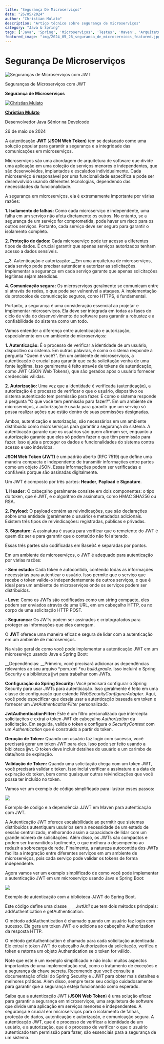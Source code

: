 ```yaml
---
title: "Segurança De Microserviços"
date: "26/05/2024"
author: "Christian Mulato"
description: "Artigo técnico sobre segurança de microserviços"
category: "Java & Spring"
tags: ['Java', 'Spring', 'Microserviços', 'Testes', 'Maven', 'Arquitetura']
featured_image: "img/2024_05_26_seguranca_de_microservicos_featured.jpg"
---
```


# Segurança De Microserviços

![Seguranças de Microserviços com JWT](img/image_not_found.png)

Seguranças de Microserviços com JWT

__Segurança de Microserviços__

[![Christian Mulato](img/image_not_found.png)](https://www.linkedin.com/in/chmulato/)

__[Christian Mulato](https://www.linkedin.com/in/chmulato/)__

Desenvolvedor Java Sênior na Develcode

26 de maio de 2024

A autenticação __JWT__ \(__JSON Web Token__\) tem se destacado como uma solução popular para garantir a segurança e a integridade das comunicações em microserviços\.

Microserviços são uma abordagem de arquitetura de software que divide uma aplicação em uma coleção de serviços menores e independentes, que são desenvolvidos, implantados e escalados individualmente\. Cada microserviço é responsável por uma funcionalidade específica e pode ser desenvolvido usando diferentes tecnologias, dependendo das necessidades da funcionalidade\.

A segurança em microserviços, ela é extremamente importante por várias razões:

__1\. Isolamento de falhas:__ Como cada microserviço é independente, uma falha em um serviço não afeta diretamente os outros\. No entanto, se a segurança de um serviço for comprometida, pode haver um risco para os outros serviços\. Portanto, cada serviço deve ser seguro para garantir o isolamento completo\.

__2\. Proteção de dados:__ Cada microserviço pode ter acesso a diferentes tipos de dados\. É crucial garantir que apenas serviços autorizados tenham acesso a dados sensíveis\.

__3\. Autenticação e autorização: __Em uma arquitetura de microserviços, cada serviço pode precisar autenticar e autorizar as solicitações\. Implementar a segurança em cada serviço garante que apenas solicitações legítimas sejam atendidas\.

__4\. Comunicação segura:__ Os microserviços geralmente se comunicam entre si através de redes, o que pode ser vulnerável a ataques\. A implementação de protocolos de comunicação seguros, como HTTPS, é fundamental\.

Portanto, a segurança é uma consideração essencial ao projetar e implementar microserviços\. Ela deve ser integrada em todas as fases do ciclo de vida do desenvolvimento de software para garantir a robustez e a confiabilidade do sistema como um todo\.

Vamos entender a diferença entre autenticação e autorização, especialmente em um ambiente de microserviços:

__1\. Autenticação:__ É o processo de verificar a identidade de um usuário, dispositivo ou sistema\. Em outras palavras, é como o sistema responde à pergunta "Quem é você?"\. Em um ambiente de microserviços, a autenticação é crucial para garantir que cada solicitação venha de uma fonte legítima\. Isso geralmente é feito através de tokens de autenticação, como JWT \(JSON Web Tokens\), que são gerados após o usuário fornecer credenciais válidas\.

__2\. Autorização:__ Uma vez que a identidade é verificada \(autenticação\), a autorização é o processo de verificar o que o usuário, dispositivo ou sistema autenticado tem permissão para fazer\. É como o sistema responde à pergunta "O que você tem permissão para fazer?"\. Em um ambiente de microserviços, a autorização é usada para garantir que um serviço só possa realizar ações que estão dentro de suas permissões designadas\.

Ambos, autenticação e autorização, são necessários em um ambiente distribuído como microserviços para garantir a segurança do sistema\. A autenticação garante que os usuários são quem afirmam ser, enquanto a autorização garante que eles só podem fazer o que têm permissão para fazer\. Isso ajuda a proteger os dados e funcionalidades do sistema contra acesso e uso indevidos\.

__JSON Web Token \(JWT\)__ é um padrão aberto \(RFC 7519\) que define uma maneira compacta e independente de transmitir informações entre partes como um objeto JSON\. Essas informações podem ser verificadas e confiáveis porque são assinadas digitalmente\.

Um JWT é composto por três partes: __Header__, __Payload__ e __Signature__\. 

__1\. Header:__ O cabeçalho geralmente consiste em dois componentes: o tipo do token, que é JWT, e o algoritmo de assinatura, como HMAC SHA256 ou RSA\.

__2\. Payload:__ O payload contém as reivindicações, que são declarações sobre uma entidade \(geralmente o usuário\) e metadados adicionais\. Existem três tipos de reivindicações: registradas, públicas e privadas\.

__3\. Signature:__ A assinatura é usada para verificar que o remetente do JWT é quem diz ser e para garantir que o conteúdo não foi alterado\.

Essas três partes são codificadas em Base64 e separadas por pontos\.

Em um ambiente de microserviços, o JWT é adequado para autenticação por várias razões:

__\- Sem estado:__ Cada token é autocontido, contendo todas as informações necessárias para autenticar o usuário\. Isso permite que o serviço que recebe o token valide\-o independentemente de outros serviços, o que é ideal para um ambiente de microserviços onde os serviços podem ser distribuídos\.

__\- Leve:__ Como os JWTs são codificados como um string compacto, eles podem ser enviados através de uma URL, em um cabeçalho HTTP, ou no corpo de uma solicitação HTTP POST\.

__\- Segurança:__ Os JWTs podem ser assinados e criptografados para proteger as informações que eles carregam\.

O __JWT__ oferece uma maneira eficaz e segura de lidar com a autenticação em um ambiente de microserviços\.

Na visão geral de como você pode implementar a autenticação JWT em um microserviço usando Java e Spring Boot:

__Dependências: __Primeiro, você precisará adicionar as dependências relevantes ao seu arquivo *pom\.xml *ou *build\.gradle*\. Isso incluirá o Spring Security e a biblioteca jjwt para trabalhar com JWTs\.

__Configuração do Spring Security:__ Você precisará configurar o Spring Security para usar JWTs para autenticação\. Isso geralmente é feito em uma classe de configuração que estende *WebSecurityConfigurerAdapter*\. Aqui, você pode especificar que deseja usar a autenticação baseada em token e fornecer um *JwtAuthenticationFilter* personalizado\.

__JwtAuthenticationFilter:__ Este é um filtro personalizado que intercepta solicitações e extrai o token JWT do cabeçalho *Authorization* da solicitação\. Em seguida, valida o token e configura o *SecurityContext* com um *Authentication* que é construído a partir do token\.

__Geração de Token:__ Quando um usuário faz login com sucesso, você precisará gerar um token JWT para eles\. Isso pode ser feito usando a biblioteca jjwt\. O token deve incluir detalhes do usuário e um carimbo de data/hora de expiração\.

__Validação de Token:__ Quando uma solicitação chega com um token JWT, você precisará validar o token\. Isso inclui verificar a assinatura e a data de expiração do token, bem como quaisquer outras reivindicações que você possa ter incluído no token\.

Vamos ver um exemplo de código simplificado para ilustrar esses passos:

![](img/image_not_found.png)

Exemplo de código e a dependência JJWT em Maven para autenticação com JWT\.

A Autenticação JWT oferece escalabilidade ao permitir que sistemas distribuídos autentiquem usuários sem a necessidade de um estado de sessão centralizado, melhorando assim a capacidade de lidar com um grande número de solicitações\. Além disso, os JWTs são compactos e podem ser transmitidos facilmente, o que melhora o desempenho ao reduzir a sobrecarga de rede\. Finalmente, a natureza autocontida dos JWTs facilita a integração entre diferentes serviços em um ambiente de microserviços, pois cada serviço pode validar os tokens de forma independente\.

Agora vamos ver um exemplo simplificado de como você pode implementar a autenticação JWT em um microserviço usando Java e Spring Boot:

![](img/image_not_found.png)

Exemplo de autenticação com a biblioteca JJWT do Spring Boot\.

Este código define uma classe__ __*JwtUtil* que tem dois métodos principais: addAuthentication e getAuthentication\.

O método addAuthentication é chamado quando um usuário faz login com sucesso\. Ele gera um token JWT e o adiciona ao cabeçalho Authorization da resposta HTTP\.

O método getAuthentication é chamado para cada solicitação autenticada\. Ele extrai o token JWT do cabeçalho Authorization da solicitação, verifica o token e retorna um objeto Authentication se o token for válido\.

Note que este é um exemplo simplificado e não inclui muitos aspectos importantes de uma implementação real, como o tratamento de exceções e a segurança da chave secreta\. Recomendo que você consulte a documentação oficial do Spring Security e JJWT para obter mais detalhes e melhores práticas\. Além disso, sempre teste seu código cuidadosamente para garantir que a segurança esteja funcionando como esperado\.

Saiba que a autenticação JWT \(__JSON Web Token__\) é uma solução eficaz para garantir a segurança em microserviços, uma arquitetura de software que divide uma aplicação em serviços menores e independentes\. A segurança é crucial em microserviços para o isolamento de falhas, proteção de dados, autenticação e autorização, e comunicação segura\. A autenticação JWT, que é o processo de verificar a identidade de um usuário, e a autorização, que é o processo de verificar o que o usuário autenticado tem permissão para fazer, são essenciais para a segurança de um sistema\. 

